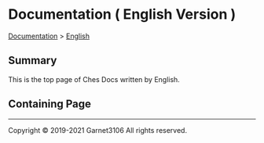 # Documentation ( English Version )

[Documentation](../index.md) > [English](./index.md)

## Summary

This is the top page of Ches Docs written by English.

## Containing Page

---

Copyright © 2019-2021 Garnet3106 All rights reserved.
